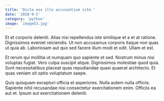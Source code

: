 ```yaml
---
title: 'Dicta eos illo accusantium iste.'
date: '2020-9-5'
category: 'python'
image: 'image53.jpg'
---
```


Et et corporis deleniti. Alias nisi repellendus iste similique et a et at ratione. Dignissimos eveniet reiciendis. Ut non accusamus corporis itaque non quas ut quia ab. Laboriosam aut quo sed facere illum modi et odit. Ullam et est.
 Et rerum qui mollitia ut numquam quo sapiente et sed. Nostrum minus nisi voluptas fugiat. Vero culpa suscipit atque. Dignissimos molestiae quod quia. Sunt necessitatibus placeat quas repudiandae quasi quaerat architecto. Et quas veniam sit optio voluptatum saepe.
 Quis quisquam excepturi officia et asperiores. Nulla autem nulla officiis. Sapiente nihil recusandae nisi consectetur exercitationem enim. Officiis ea aut et. Ipsum aut exercitationem deleniti.
